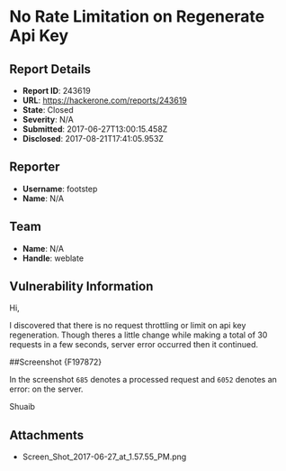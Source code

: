 # No Rate Limitation on Regenerate Api Key

## Report Details
- **Report ID**: 243619
- **URL**: https://hackerone.com/reports/243619
- **State**: Closed
- **Severity**: N/A
- **Submitted**: 2017-06-27T13:00:15.458Z
- **Disclosed**: 2017-08-21T17:41:05.953Z

## Reporter
- **Username**: footstep
- **Name**: N/A

## Team
- **Name**: N/A
- **Handle**: weblate

## Vulnerability Information
Hi,

I discovered that there is no request throttling or limit on api key regeneration. Though theres a little change while making a total of 30 requests in a few seconds, server error occurred then it continued.

##Screenshot
{F197872}

In the screenshot `685` denotes a processed request and `6052` denotes an error: on the server.

Shuaib

## Attachments
- Screen_Shot_2017-06-27_at_1.57.55_PM.png
